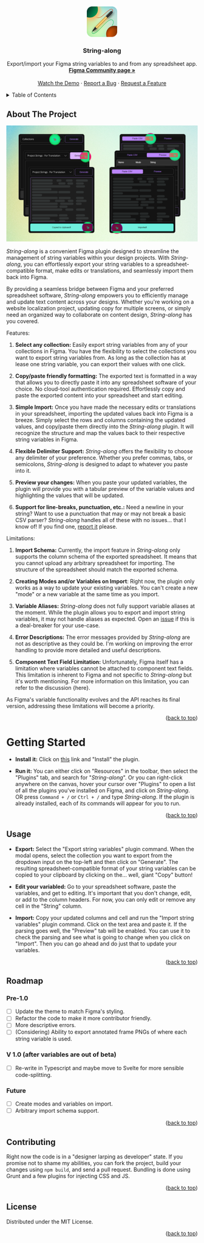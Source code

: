 <!-- Improved compatibility of back to top link: See: https://github.com/othneildrew/Best-README-Template/pull/73 -->
<a name="readme-top"></a>

<!--
*** ReadMe template provided by Best-README-Template.
-->

<!-- PROJECT SHIELDS -->
<!--
*** I'm using markdown "reference style" links for readability.
*** Reference links are enclosed in brackets [ ] instead of parentheses ( ).
*** See the bottom of this document for the declaration of the reference variables
*** for contributors-url, forks-url, etc. This is an optional, concise syntax you may use.
*** https://www.markdownguide.org/basic-syntax/#reference-style-links
-->
<!-- [![Contributors][contributors-shield]][contributors-url]
[![Forks][forks-shield]][forks-url]
[![Stargazers][stars-shield]][stars-url]
[![Issues][issues-shield]][issues-url]
[![MIT License][license-shield]][license-url]
[![LinkedIn][linkedin-shield]][linkedin-url] -->



<!-- PROJECT LOGO -->
<br />
<div align="center">
  <a href="{figma}">
    <img src="./src/images/Logo.png" alt="Logo" width="80" height="80">
  </a>

  <h3 align="center">String-along</h3>

  <p align="center">
    Export/import your Figma string variables to and from any spreadsheet app.
    <br />
    <a href="{figma}"><strong>Figma Community page »</strong></a>
    <br />
    <br />
    <a href="{demo}">Watch the Demo</a>
    ·
    <a href="https://github.com/kctdfh/string-along/issues">Report a Bug</a>
    ·
    <a href="https://github.com/kctdfh/string-along/issues">Request a Feature</a>
  </p>
</div>




<!-- TABLE OF CONTENTS -->
<details>
  <summary>Table of Contents</summary>
  <ol>
    <li><a href="#about-the-project">About The Project</a></li>
    <li><a href="#getting-started">Getting started</a></li>
    <li><a href="#usage">Usage</a></li>
    <li><a href="#roadmap">Roadmap</a></li>
    <li><a href="#contributing">Contributing</a></li>
    <li><a href="#license">License</a></li>
    <li><a href="#contact">Contact</a></li>
    <li><a href="#acknowledgments">Acknowledgments</a></li>
  </ol>
</details>




<!-- ABOUT THE PROJECT -->
## About The Project

<img src="./src/images/cover_gh.png" alt="Screenshot of the plugin"></img>

<i>String-along</i> is a convenient Figma plugin designed to streamline the management of string variables within your design projects. With <i>String-along</i>, you can effortlessly export your string variables to a spreadsheet-compatible format, make edits or translations, and seamlessly import them back into Figma.

By providing a seamless bridge between Figma and your preferred spreadsheet software, <i>String-along</i> empowers you to efficiently manage and update text content across your designs. Whether you're working on a website localization project, updating copy for multiple screens, or simply need an organized way to collaborate on content design, <i>String-along</i> has you covered.

Features:

1. **Select any collection:** Easily export string variables from any of your collections in Figma. You have the flexibility to select the collections you want to export string variables from. As long as the collection has at lease one string variable, you can export their values with one click.

2. **Copy/paste friendly formatting:** The exported text is formatted in a way that allows you to directly paste it into any spreadsheet software of your choice. No cloud-tool authentication required. Effortlessly copy and paste the exported content into your spreadsheet and start editing.

3. **Simple Import:** Once you have made the necessary edits or translations in your spreadsheet, importing the updated values back into Figma is a breeze. Simply select the rows and columns containing the updated values, and copy/paste them directly into the <i>String-along</i> plugin. It will recognize the structure and map the values back to their respective string variables in Figma.

4. **Flexible Delimiter Support:** <i>String-along</i> offers the flexibility to choose any delimiter of your preference. Whether you prefer commas, tabs, or semicolons, <i>String-along</i> is designed to adapt to whatever you paste into it.

5. **Preview your changes:** When you paste your updated variables, the plugin will provide you with a tabular preview of the variable values and highlighting the values that will be updated.

6. **Support for line-breaks, punctuation, etc.:** Need a newline in your string? Want to use a punctuation that may or may not break a basic CSV parser? <i>String-along</i> handles all of these with no issues... that I know of! If you find one, <a href="https://github.com/kctdfh/string-along/issues">report it</a> please.

Limitations:

1. **Import Schema:** Currently, the import feature in <i>String-along</i> only supports the column schema of the exported spreadsheet. It means that you cannot upload any arbitrary spreadsheet for importing. The structure of the spreadsheet should match the exported schema.

2. **Creating Modes and/or Variables on Import**: Right now, the plugin only works as a way to update your existing variables. You can't create a new "mode" or a new variable at the same time as you import.

3. **Variable Aliases:** <i>String-along</i> does not fully support variable aliases at the moment. While the plugin allows you to export and import string variables, it may not handle aliases as expected. Open an <a href="https://github.com/kctdfh/string-along/issues">issue</a> if this is a deal-breaker for your use-case.

4. **Error Descriptions:** The error messages provided by <i>String-along</i> are not as descriptive as they could be. I'm working on improving the error handling to provide more detailed and useful descriptions.

5. **Component Text Field Limitation:** Unfortunately, Figma itself has a limitation where variables cannot be attached to component text fields. This limitation is inherent to Figma and not specific to <i>String-along</i> but it's worth mentioning. For more information on this limitation, you can refer to the discussion {here}.

As Figma's variable functionality evolves and the API reaches its final version, addressing these limitations will become a priority.

<p align="right">(<a href="#readme-top">back to top</a>)</p>



<!-- GETTING STARTED -->
# Getting Started

* **Install it:** Click on <a href="{figma}">this</a> link and "Install" the plugin.

* **Run it:** You can either click on "Resources" in the toolbar, then select the "Plugins" tab, and search for "<i>String-along</i>". Or you can right-click anywhere on the canvas, hover your cursor over "Plugins" to open a list of all the plugins you've installed on Figma, and click on <i>String-along</i>. OR press `Command + /` or `Ctrl + /` and type <i>String-along</i>. If the plugin is already installed, each of its commands will appear for you to run.


<p align="right">(<a href="#readme-top">back to top</a>)</p>



<!-- USAGE EXAMPLES -->
## Usage

* **Export:** Select the "Export string variables" plugin command. When the modal opens, select the collection you want to export from the dropdown input on the top-left and then click on "Generate". The resulting spreadsheet-compatible format of your string variables can be copied to your clipboard by clicking on the... well, giant "Copy" button!

* **Edit your variabled:** Go to your spreadsheet software, paste the variables, and get to editing. It's important that you don't change, edit, or add to the column headers. For now, you can only edit or remove any cell in the "String" column.

* **Import:** Copy your updated columns and cell and run the "Import string variables" plugin command. Click on the text area and paste it. If the parsing goes well, the "Preview" tab will be enabled. You can use it to check the parsing and see what is going to change when you click on "Import". Then you can go ahead and do just that to update your variables.

<p align="right">(<a href="#readme-top">back to top</a>)</p>



<!-- ROADMAP -->
## Roadmap

### Pre-1.0
- [ ] Update the theme to match Figma's styling.
- [ ] Refactor the code to make it more contributor friendly.
- [ ] More descriptive errors.
- [ ] (Considering) Ability to export annotated frame PNGs of where each string variable is used.

### V 1.0 (after variables are out of beta)
- [ ] Re-write in Typescript and maybe move to Svelte for more sensible code-splitting.

### Future
- [ ] Create modes and variables on import.
- [ ] Arbitrary import schema support.

<p align="right">(<a href="#readme-top">back to top</a>)</p>



<!-- CONTRIBUTING -->
## Contributing

Right now the code is in a "designer larping as developer" state. If you promise not to shame my abilities, you can fork the project, build your changes using `npm build`, and send a pull request. Bundling is done using Grunt and a few plugins for injecting CSS and JS.

<p align="right">(<a href="#readme-top">back to top</a>)</p>



<!-- LICENSE -->
## License

Distributed under the MIT License.

<p align="right">(<a href="#readme-top">back to top</a>)</p>



<!-- ACKNOWLEDGMENTS -->
<!-- ## Acknowledgments



<p align="right">(<a href="#readme-top">back to top</a>)</p> -->



<!-- MARKDOWN LINKS & IMAGES -->
<!-- https://www.markdownguide.org/basic-syntax/#reference-style-links -->
[contributors-shield]: https://img.shields.io/github/contributors/othneildrew/Best-README-Template.svg?style=for-the-badge
[contributors-url]: https://github.com/othneildrew/Best-README-Template/graphs/contributors
[forks-shield]: https://img.shields.io/github/forks/othneildrew/Best-README-Template.svg?style=for-the-badge
[forks-url]: https://github.com/othneildrew/Best-README-Template/network/members
[stars-shield]: https://img.shields.io/github/stars/othneildrew/Best-README-Template.svg?style=for-the-badge
[stars-url]: https://github.com/othneildrew/Best-README-Template/stargazers
[issues-shield]: https://img.shields.io/github/issues/othneildrew/Best-README-Template.svg?style=for-the-badge
[issues-url]: https://github.com/othneildrew/Best-README-Template/issues
[license-shield]: https://img.shields.io/github/license/othneildrew/Best-README-Template.svg?style=for-the-badge
[license-url]: https://github.com/othneildrew/Best-README-Template/blob/master/LICENSE.txt
[linkedin-shield]: https://img.shields.io/badge/-LinkedIn-black.svg?style=for-the-badge&logo=linkedin&colorB=555
[linkedin-url]: https://linkedin.com/in/othneildrew
[product-screenshot]: images/screenshot.png
[Next.js]: https://img.shields.io/badge/next.js-000000?style=for-the-badge&logo=nextdotjs&logoColor=white
[Next-url]: https://nextjs.org/
[React.js]: https://img.shields.io/badge/React-20232A?style=for-the-badge&logo=react&logoColor=61DAFB
[React-url]: https://reactjs.org/
[Vue.js]: https://img.shields.io/badge/Vue.js-35495E?style=for-the-badge&logo=vuedotjs&logoColor=4FC08D
[Vue-url]: https://vuejs.org/
[Angular.io]: https://img.shields.io/badge/Angular-DD0031?style=for-the-badge&logo=angular&logoColor=white
[Angular-url]: https://angular.io/
[Svelte.dev]: https://img.shields.io/badge/Svelte-4A4A55?style=for-the-badge&logo=svelte&logoColor=FF3E00
[Svelte-url]: https://svelte.dev/
[Laravel.com]: https://img.shields.io/badge/Laravel-FF2D20?style=for-the-badge&logo=laravel&logoColor=white
[Laravel-url]: https://laravel.com
[Bootstrap.com]: https://img.shields.io/badge/Bootstrap-563D7C?style=for-the-badge&logo=bootstrap&logoColor=white
[Bootstrap-url]: https://getbootstrap.com
[JQuery.com]: https://img.shields.io/badge/jQuery-0769AD?style=for-the-badge&logo=jquery&logoColor=white
[JQuery-url]: https://jquery.com 
